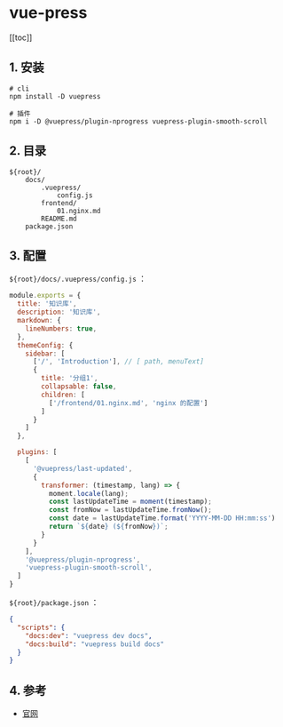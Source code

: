 # vue-press

[[toc]]

## 1. 安装

```shell
# cli
npm install -D vuepress

# 插件
npm i -D @vuepress/plugin-nprogress vuepress-plugin-smooth-scroll
```

## 2. 目录

```text
${root}/
    docs/
        .vuepress/
            config.js
        frontend/
            01.nginx.md
        README.md
    package.json
```

## 3. 配置

`${root}/docs/.vuepress/config.js` ：

```javascript
module.exports = {
  title: '知识库',
  description: '知识库',
  markdown: {
    lineNumbers: true,
  },
  themeConfig: {
    sidebar: [
      ['/', 'Introduction'], // [ path, menuText]
      {
        title: '分组1',
        collapsable: false,
        children: [
          ['/frontend/01.nginx.md', 'nginx 的配置']
        ]
      }
    ]
  },

  plugins: [
    [
      '@vuepress/last-updated',
      {
        transformer: (timestamp, lang) => {
          moment.locale(lang);
          const lastUpdateTime = moment(timestamp);
          const fromNow = lastUpdateTime.fromNow();
          const date = lastUpdateTime.format('YYYY-MM-DD HH:mm:ss')
          return `${date} (${fromNow})`;
        }
      }
    ],
    '@vuepress/plugin-nprogress',
    'vuepress-plugin-smooth-scroll',
  ]
}
```

`${root}/package.json` ：

```json
{
  "scripts": {
    "docs:dev": "vuepress dev docs",
    "docs:build": "vuepress build docs"
  }
}
```

## 4. 参考

* [官网](https://vuepress.vuejs.org/zh/)